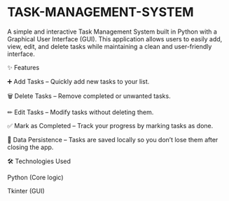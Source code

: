 # TASK-MANAGEMENT-SYSTEM
A simple and interactive Task Management System built in Python with a Graphical User Interface (GUI). This application allows users to easily add, view, edit, and delete tasks while maintaining a clean and user-friendly interface.  

✨ Features

➕ Add Tasks – Quickly add new tasks to your list.

🗑 Delete Tasks – Remove completed or unwanted tasks.

✏ Edit Tasks – Modify tasks without deleting them.

✅ Mark as Completed – Track your progress by marking tasks as done.

💾 Data Persistence – Tasks are saved locally so you don’t lose them after closing the app.

🛠 Technologies Used

Python (Core logic)

Tkinter (GUI)  


